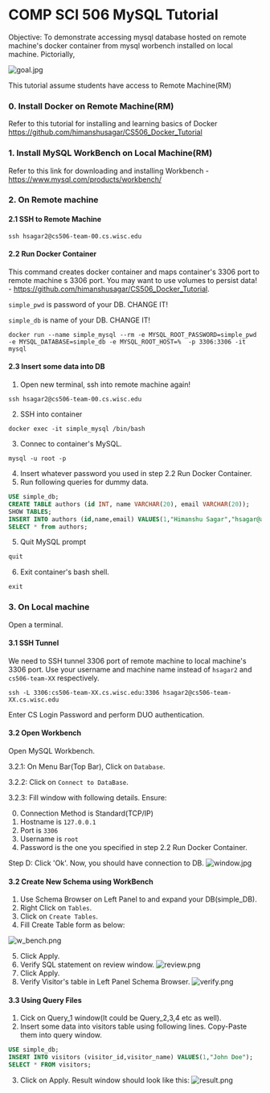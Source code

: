 # COMP SCI 506 MySQL Tutorial

Objective:
To demonstrate accessing mysql database hosted on remote machine's docker container from mysql worbench installed on local machine.
Pictorially,

![goal.jpg](images/goal.jpg)

This tutorial assume students have access to Remote Machine(RM)

### 0. Install Docker on Remote Machine(RM)
Refer to this tutorial for installing and learning basics of Docker
https://github.com/himanshusagar/CS506_Docker_Tutorial

### 1. Install MySQL WorkBench on Local Machine(RM)
Refer to this link for downloading and installing Workbench - https://www.mysql.com/products/workbench/

### 2. On Remote machine
#### 2.1 SSH to Remote Machine
```shell
ssh hsagar2@cs506-team-00.cs.wisc.edu
````
#### 2.2 Run Docker Container
This command creates docker container and maps container's 3306 port to remote machine
s 3306 port. You may want to use volumes to persist data! - https://github.com/himanshusagar/CS506_Docker_Tutorial.

`simple_pwd` is password of your DB. CHANGE IT!

`simple_db` is name of your DB. CHANGE IT!

```shell
docker run --name simple_mysql --rm -e MYSQL_ROOT_PASSWORD=simple_pwd -e MYSQL_DATABASE=simple_db -e MYSQL_ROOT_HOST=%  -p 3306:3306 -it mysql
```
#### 2.3 Insert some data into DB
1. Open new terminal, ssh into remote machine again!
```shell
ssh hsagar2@cs506-team-00.cs.wisc.edu
````
2. SSH into container
```shell
docker exec -it simple_mysql /bin/bash
```
3. Connec to container's MySQL.
```shell
mysql -u root -p
```
4. Insert whatever password you used in step  2.2 Run Docker Container.
5. Run following queries for dummy data.
```sql
USE simple_db;
CREATE TABLE authors (id INT, name VARCHAR(20), email VARCHAR(20));
SHOW TABLES;
INSERT INTO authors (id,name,email) VALUES(1,"Himanshu Sagar","hsagar@abc.def");
SELECT * from authors;
```
5. Quit MySQL prompt
```sql
quit
```
6. Exit container's bash shell.
```shell
exit
```

### 3. On Local machine
Open a terminal.
#### 3.1 SSH Tunnel 
We need to SSH tunnel 3306 port of remote machine to local machine's 3306 port.
Use your username and machine name instead of `hsagar2` and `cs506-team-XX` respectively.
```shell
ssh -L 3306:cs506-team-XX.cs.wisc.edu:3306 hsagar2@cs506-team-XX.cs.wisc.edu
```
Enter CS Login Password and perform DUO authentication.

#### 3.2 Open Workbench
Open MySQL Workbench.

3.2.1: On Menu Bar(Top Bar), Click on `Database`.

3.2.2: Click on `Connect to DataBase`. 

3.2.3: Fill window with following details. Ensure:

0. Connection Method is Standard(TCP/IP)
1. Hostname is `127.0.0.1`
2. Port is `3306`
3. Username is `root`
4. Password is the one you specified in step 2.2 Run Docker Container.

Step D: Click 'Ok'.
Now, you should have connection to DB.
![window.jpg](images/window.jpg)

#### 3.2 Create New Schema using WorkBench
1. Use Schema Browser on Left Panel to and expand your DB(simple_DB).
2. Right Click on `Tables`.
3. Click on `Create Tables`.
4. Fill Create Table form as below:

![w_bench.png](images/w_bench.png)

5. Click Apply.
6. Verify SQL statement on review window.
   ![review.png](images/review.png)
7. Click Apply.
8. Verify Visitor's table in Left Panel Schema Browser.
   ![verify.png](images/verify.png)

#### 3.3 Using Query Files
1. Cick on Query_1 window(It could be Query_2,3,4 etc as well).
2. Insert some data into visitors table using following lines. Copy-Paste them into query window.
```sql
USE simple_db;
INSERT INTO visitors (visitor_id,visitor_name) VALUES(1,"John Doe");
SELECT * FROM visitors;
```
3. Click on Apply. Result window should look like this:
   ![result.png](images/result.png)

